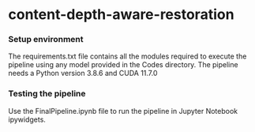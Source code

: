 # content-depth-aware-restoration

### Setup environment
The requirements.txt file contains all the modules required to execute the pipeline using any model provided in the Codes directory. 
The pipeline needs a Python version 3.8.6 and CUDA 11.7.0

### Testing the pipeline
Use the FinalPipeline.ipynb file to run the pipeline in Jupyter Notebook ipywidgets.

